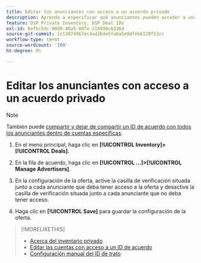 ```yaml
---
title: Editar los anunciantes con acceso a un acuerdo privado
description: Aprenda a especificar qué anunciantes pueden acceder a una oferta privada.
feature: DSP Private Inventory, DSP Deal IDs
exl-id: 6efbc5dc-90d8-46a5-88fe-218990c6336d
source-git-commit: 1c13874967ec4ad264e5fa6a5e0dfeb6120f53cc
workflow-type: tm+mt
source-wordcount: '109'
ht-degree: 0%

---
```


# Editar los anunciantes con acceso a un acuerdo privado

>[!NOTE]
>
>También puede [compartir y dejar de compartir un ID de acuerdo con todos los anunciantes dentro de cuentas específicas](deal-id-share.md).

1. En el menú principal, haga clic en **[!UICONTROL Inventory]> [!UICONTROL Deals].**

1. En la fila de acuerdo, haga clic en  **[!UICONTROL ...]>[!UICONTROL Manage Advertisers]**.

1. En la configuración de la oferta, active la casilla de verificación situada junto a cada anunciante que deba tener acceso a la oferta y desactive la casilla de verificación situada junto a cada anunciante que no deba tener acceso.

1. Haga clic en **[!UICONTROL Save]** para guardar la configuración de la oferta.

>[!MORELIKETHIS]
>* [Acerca del inventario privado](private-inventory-about.md)
>* [Editar las cuentas con acceso a un ID de acuerdo](/help/dsp/inventory/deal-id-share.md)
>* [Configuración manual del ID de trato](deal-id-settings.md)

